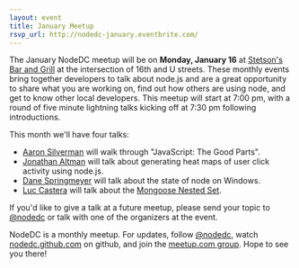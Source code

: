 ```yaml
---
layout: event
title: January Meetup
rsvp_url: http://nodedc-january.eventbrite.com/
---
```

The January NodeDC meetup will be on **Monday, January 16** at [Stetson's Bar and Grill]() at the intersection of 16th and U streets. These monthly events bring together developers to talk about node.js and are a great opportunity to share what you are working on, find out how others are using node, and get to know other local developers. This meetup will start at 7:00 pm, with a round of five minute lightning talks kicking off at 7:30 pm following introductions. 

This month we'll have four talks:
- [Aaron Silverman](https://twitter.com/#!/Zugwalt) will walk through "JavaScript: The Good Parts". 
- [Jonathan Altman](https://twitter.com/#!/async_io) will talk about generating heat maps of user click activity using node.js.
- [Dane Springmeyer](http://twitter.com/springmeyer) will talk about the state of node on Windows.
- [Luc Castera](https://twitter.com/#!/luccastera) will talk about the [Mongoose Nested Set](https://github.com/groupdock/mongoose-nested-set). 

If you'd like to give a talk at a future meetup, please send your topic to [@nodedc](https://twitter.com/#!/nodedc) or talk with one of the organizers at the event.

NodeDC is a monthly meetup. For updates, follow [@nodedc](https://twitter.com/#!/nodedc), watch [nodedc.github.com](http://nodedc.github.com/) on github, and join the [meetup.com group](http://www.meetup.com/node-dc/). Hope to see you there!

